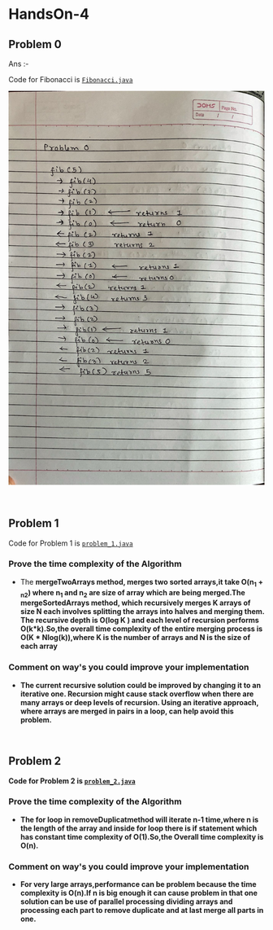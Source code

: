 # HandsOn-4





## Problem 0

Ans :-

Code for Fibonacci is  [`Fibonacci.java`](Fibonacci.java)

![alt text](problem_0.jpg)

<br>

## Problem 1

Code for Problem 1 is  [`problem_1.java`](problem_1.java)

### Prove the time complexity of the Algorithm

* The <b>mergeTwoArrays<b> method, merges two sorted arrays,it take O(n<sub>1</sub> + <sub>n2</sub>) where n<sub>1</sub> and n<sub>2</sub> are size of array which are being merged.The <b>mergeSortedArrays<b> method, which recursively merges K arrays of size N each involves splitting the arrays into halves and merging them. The recursive depth is O(log K ) and each level of recursion performs O(k*k).So,the overall time complexity of the entire merging process is O(K * Nlog(k)),where K is the number of arrays and N is the size of each array

### Comment on way's you could improve your implementation

* The current recursive solution could be improved by changing it to an iterative one. Recursion might cause stack overflow when there are many arrays or deep levels of recursion. Using an iterative approach, where arrays are merged in pairs in a loop, can help avoid this problem.

<br>

## Problem 2

Code for Problem 2 is  [`problem_2.java`](problem_2.java)

### Prove the time complexity of the Algorithm

* The for loop in <b>removeDuplicat</b>method will iterate <b> n-1 </b> time,where n is the length of the array and inside for loop there is if statement which has constant time complexity of O(1).So,the Overall time complexity is O(n).

### Comment on way's you could improve your implementation

* For very large arrays,performance can be problem because the time complexity is O(n).If n is big enough it can cause problem in that one solution can be use of parallel processing dividing arrays and processing each part to remove duplicate and at last merge all parts in one.